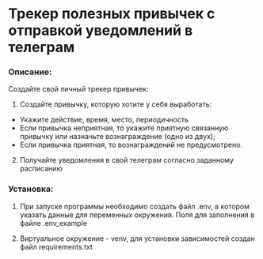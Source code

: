 # Трекер полезных привычек с отправкой уведомлений в телеграм

### Описание:
Создайте свой личный трекер привычек:
1. Создайте привычку, которую хотите у себя выработать:
* Укажите действие, время, место, периодичность
* Если привычка неприятная, то укажите приятную связанную привычку или назначьте вознаграждение (одно из двух);
* Если привычка приятная, то вознаграждений не предусмотрено.
2. Получайте уведомления в свой телеграм согласно заданному расписанию


### Установка:
1. При запуске программы необходимо создать файл .env, в котором указать данные для переменных окружения. 
Поля для заполнения в файле .env_example

2. Виртуальное окружение - venv, для установки зависимостей создан файл requirements.txt
